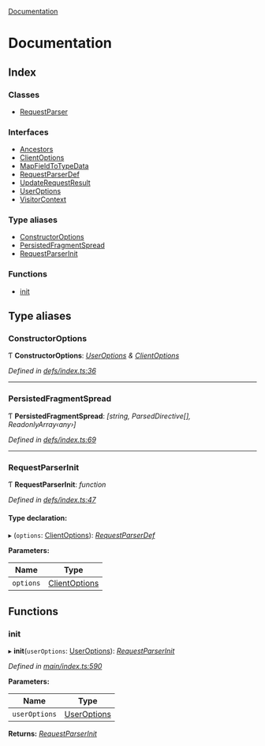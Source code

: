 [Documentation](README.md)

# Documentation

## Index

### Classes

* [RequestParser](classes/requestparser.md)

### Interfaces

* [Ancestors](interfaces/ancestors.md)
* [ClientOptions](interfaces/clientoptions.md)
* [MapFieldToTypeData](interfaces/mapfieldtotypedata.md)
* [RequestParserDef](interfaces/requestparserdef.md)
* [UpdateRequestResult](interfaces/updaterequestresult.md)
* [UserOptions](interfaces/useroptions.md)
* [VisitorContext](interfaces/visitorcontext.md)

### Type aliases

* [ConstructorOptions](README.md#constructoroptions)
* [PersistedFragmentSpread](README.md#persistedfragmentspread)
* [RequestParserInit](README.md#requestparserinit)

### Functions

* [init](README.md#init)

## Type aliases

###  ConstructorOptions

Ƭ **ConstructorOptions**: *[UserOptions](interfaces/useroptions.md) & [ClientOptions](interfaces/clientoptions.md)*

*Defined in [defs/index.ts:36](https://github.com/badbatch/graphql-box/blob/f858dbf/packages/request-parser/src/defs/index.ts#L36)*

___

###  PersistedFragmentSpread

Ƭ **PersistedFragmentSpread**: *[string, ParsedDirective[], ReadonlyArray‹any›]*

*Defined in [defs/index.ts:69](https://github.com/badbatch/graphql-box/blob/f858dbf/packages/request-parser/src/defs/index.ts#L69)*

___

###  RequestParserInit

Ƭ **RequestParserInit**: *function*

*Defined in [defs/index.ts:47](https://github.com/badbatch/graphql-box/blob/f858dbf/packages/request-parser/src/defs/index.ts#L47)*

#### Type declaration:

▸ (`options`: [ClientOptions](interfaces/clientoptions.md)): *[RequestParserDef](interfaces/requestparserdef.md)*

**Parameters:**

Name | Type |
------ | ------ |
`options` | [ClientOptions](interfaces/clientoptions.md) |

## Functions

###  init

▸ **init**(`userOptions`: [UserOptions](interfaces/useroptions.md)): *[RequestParserInit](README.md#requestparserinit)*

*Defined in [main/index.ts:590](https://github.com/badbatch/graphql-box/blob/f858dbf/packages/request-parser/src/main/index.ts#L590)*

**Parameters:**

Name | Type |
------ | ------ |
`userOptions` | [UserOptions](interfaces/useroptions.md) |

**Returns:** *[RequestParserInit](README.md#requestparserinit)*
